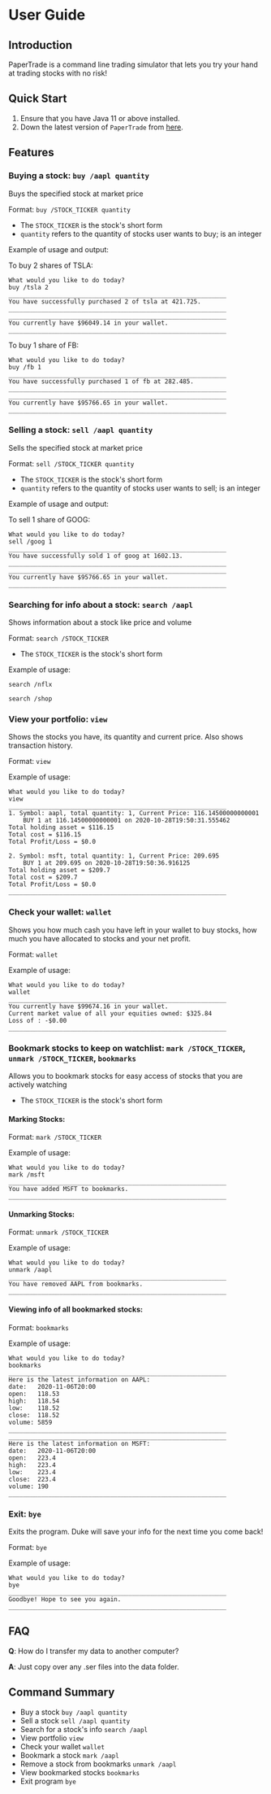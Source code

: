 # User Guide

## Introduction

PaperTrade is a command line trading simulator that lets you try your hand at trading stocks with no risk!

## Quick Start

1. Ensure that you have Java 11 or above installed.
2. Down the latest version of `PaperTrade` from [here](https://github.com/AY2021S1-CS2113-T16-3/tp/releases/tag/v2.1).

## Features 

### Buying a stock: `buy /aapl quantity`
Buys the specified stock at market price

Format: `buy /STOCK_TICKER quantity`

* The `STOCK_TICKER` is the stock's short form
* `quantity` refers to the quantity of stocks user wants to buy; is an integer

Example of usage and output: 

To buy 2 shares of TSLA:
```
What would you like to do today?
buy /tsla 2
____________________________________________________________
You have successfully purchased 2 of tsla at 421.725.
____________________________________________________________
____________________________________________________________
You currently have $96049.14 in your wallet.
____________________________________________________________
```

To buy 1 share of FB:
```
What would you like to do today?
buy /fb 1
____________________________________________________________
You have successfully purchased 1 of fb at 282.485.
____________________________________________________________
____________________________________________________________
You currently have $95766.65 in your wallet.
____________________________________________________________
```

### Selling a stock: `sell /aapl quantity`
Sells the specified stock at market price

Format: `sell /STOCK_TICKER quantity`

* The `STOCK_TICKER` is the stock's short form
* `quantity` refers to the quantity of stocks user wants to sell; is an integer

Example of usage and output: 

To sell 1 share of GOOG:
```
What would you like to do today?
sell /goog 1
____________________________________________________________
You have successfully sold 1 of goog at 1602.13.
____________________________________________________________
____________________________________________________________
You currently have $95766.65 in your wallet.
____________________________________________________________
```

### Searching for info about a stock: `search /aapl`
Shows information about a stock like price and volume

Format: `search /STOCK_TICKER`

* The `STOCK_TICKER` is the stock's short form

Example of usage: 

`search /nflx`

`search /shop`

### View your portfolio: `view`
Shows the stocks you have, its quantity and current price. Also shows transaction history.

Format: `view`

Example of usage: 

```
What would you like to do today?
view
____________________________________________________________
1. Symbol: aapl, total quantity: 1, Current Price: 116.14500000000001
	BUY 1 at 116.14500000000001 on 2020-10-28T19:50:31.555462
Total holding asset = $116.15
Total cost = $116.15
Total Profit/Loss = $0.0

2. Symbol: msft, total quantity: 1, Current Price: 209.695
	BUY 1 at 209.695 on 2020-10-28T19:50:36.916125
Total holding asset = $209.7
Total cost = $209.7
Total Profit/Loss = $0.0
____________________________________________________________

```

### Check your wallet: `wallet`
Shows you how much cash you have left in your wallet to buy stocks, how much you have allocated to stocks and your net profit.

Format: `wallet`

Example of usage: 

```
What would you like to do today?
wallet
____________________________________________________________
You currently have $99674.16 in your wallet.
Current market value of all your equities owned: $325.84
Loss of : -$0.00
____________________________________________________________
```

### Bookmark stocks to keep on watchlist: `mark /STOCK_TICKER`, `unmark /STOCK_TICKER`, `bookmarks`
Allows you to bookmark stocks for easy access of stocks that you are actively watching
* The `STOCK_TICKER` is the stock's short form

#### Marking Stocks: 

Format: `mark /STOCK_TICKER`

Example of usage:
```
What would you like to do today?
mark /msft
____________________________________________________________
You have added MSFT to bookmarks.
____________________________________________________________
```

#### Unmarking Stocks: 

Format: `unmark /STOCK_TICKER`

Example of usage: 
```
What would you like to do today?
unmark /aapl
____________________________________________________________
You have removed AAPL from bookmarks.
____________________________________________________________
```

#### Viewing info of all bookmarked stocks: 

Format: `bookmarks`

Example of usage: 
```
What would you like to do today?
bookmarks
____________________________________________________________
Here is the latest information on AAPL:
date:   2020-11-06T20:00
open:   118.53
high:   118.54
low:    118.52
close:  118.52
volume: 5859
____________________________________________________________
____________________________________________________________
Here is the latest information on MSFT:
date:   2020-11-06T20:00
open:   223.4
high:   223.4
low:    223.4
close:  223.4
volume: 190
____________________________________________________________
```

### Exit: `bye`
Exits the program. Duke will save your info for the next time you come back!

Format: `bye`

Example of usage: 
```
What would you like to do today?
bye
____________________________________________________________
Goodbye! Hope to see you again.
____________________________________________________________
```


## FAQ

**Q**: How do I transfer my data to another computer? 

**A**: Just copy over any .ser files into the data folder.


## Command Summary

* Buy a stock `buy /aapl quantity`
* Sell a stock `sell /aapl quantity`
* Search for a stock's info `search /aapl`
* View portfolio `view`
* Check your wallet `wallet`
* Bookmark a stock `mark /aapl`
* Remove a stock from bookmarks `unmark /aapl`
* View bookmarked stocks `bookmarks`
* Exit program `bye`
